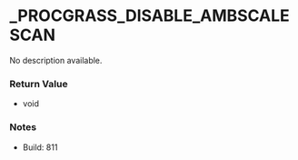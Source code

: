 # _PROCGRASS_DISABLE_AMBSCALESCAN

No description available.

### Return Value
* void

### Notes
* Build: 811

